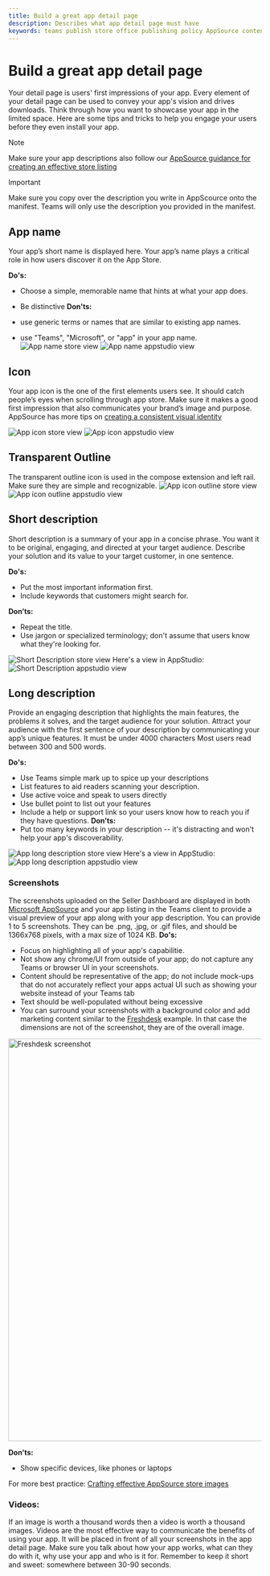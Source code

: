 ```yaml
---
title: Build a great app detail page 
description: Describes what app detail page must have 
keywords: teams publish store office publishing policy AppSource content
---
```

# Build a great app detail page 

Your detail page is users' first impressions of your app. Every element of your detail page can be used to convey your app's vision and drives downloads. Think through how you want to showcase your app in the limited space. Here are some tips and tricks to help you engage your users before they even install your app.

> [!NOTE] 
> Make sure your app descriptions also follow our [AppSource guidance for creating an effective store listing](/office/dev/store/create-effective-office-store-listings)

>[!IMPORTANT]
> Make sure you copy over the description you write in AppScource onto the manifest. Teams will only use the description you provided in the manifest.

## App name
Your app’s short name is displayed here. Your app’s name plays a critical role in how users discover it on the App Store. 

**Do's:** 
* Choose a simple, memorable name that hints at what your app does. 
* Be distinctive
**Don'ts:**

* use generic terms or names that are similar to existing app names.
* use "Teams", "Microsoft", or "app" in your app name.
![App name store view](~/assets/images/store-detail-page/AppName-02.png)
![App name appstudio view](~/assets/images/store-detail-page/AppName-01.png)

## Icon 
Your app icon is the one of the first elements users see. It should catch people’s eyes when scrolling through app store. Make sure it makes a good first impression that also communicates your brand’s image and purpose. 
AppSource has more tips on [creating a consistent visual identity](/office/dev/store/create-effective-office-store-listings#create-a-consistent-visual-identity) 

![App icon store view](~/assets/images/store-detail-page/AppIcon-02.png)
![App icon appstudio view](~/assets/images/store-detail-page/AppIcon-01.png)

## Transparent Outline
The transparent outline icon is used in the compose extension and left rail. Make sure they are simple and recognizable.
![App icon outline store view](~/assets/images/store-detail-page/AppIconOutline-02.png)
![App icon outline appstudio view](~/assets/images/store-detail-page/AppIconOutline-01.png)

## Short description
Short description is a summary of your app in a concise phrase.
You want it to be original, engaging, and directed at your target audience. Describe your solution and its value to your target customer, in one sentence.

**Do's:**
* Put the most important information first.
* Include keywords that customers might search for.

**Don’ts:**
* Repeat the title.
* Use jargon or specialized terminology; don't assume that users know what they're looking for.

![Short Description store view](~/assets/images/store-detail-page/ShortDescription-02.png)
Here's a view in AppStudio:
![Short Description  appstudio view](~/assets/images/store-detail-page/ShortDescription-01.png)

## Long description
Provide an engaging description that highlights the main features, the problems it solves, and the target audience for your solution. Attract your audience with the first sentence of your description by communicating your app’s unique features. It must be under 4000 characters Most users read between 300 and 500 words.

**Do's:** 
* Use Teams simple mark up to spice up your descriptions
* List features to aid readers scanning your description.
* Use active voice and speak to users directly
* Use bullet point to list out your features
* Include a help or support link so your users know how to reach you if they have questions. 
**Don’ts:**
* Put too many keywords in your description -- it's distracting and won't help your app's discoverability.

![App long description store view](~/assets/images/store-detail-page/LongDescription-02.png)
Here's a view in AppStudio:
![App long description appstudio view](~/assets/images/store-detail-page/LongDescription-01.png)

### Screenshots 
The screenshots uploaded on the Seller Dashboard are displayed in both [Microsoft AppSource](https://appsource.microsoft.com/marketplace/apps?product=office%3Bteams&page=1) and your app listing in the Teams client to provide a visual preview of your app along with your app description.
You can provide 1 to 5 screenshots. They can be .png, .jpg, or .gif files, and should be 1366x768 pixels, with a max size of 1024 KB.
**Do's:**
* Focus on highlighting all of your app's capabilitie.
* Not show any chrome/UI from outside of your app; do not capture any Teams or browser UI in your screenshots.
* Content should be representative of the app; do not include mock-ups that do not accurately reflect your apps actual UI such as showing your website instead of your Teams tab
* Text should be well-populated without being excessive
* You can surround your screenshots with a background color and add marketing content similar to the [Freshdesk](https://appsource.microsoft.com/product/office/WA104381505?src=office&tab=Overview) example. In that case the dimensions are not of the screenshot, they are of the overall image.

<img width="800px" title="Freshdesk screenshot" src="~/assets/images/freshdesk.png" />

**Don'ts:** 
* Show specific devices, like phones or laptops

For more best practice: [Crafting effective AppSource store images](/office/dev/store/craft-effective-appsource-store-images)

### Videos:

If an image is worth a thousand words then a video is worth a thousand images.
Videos are the most effective way to communicate the benefits of using your app. It will be placed in front of all your screenshots in the app detail page. Make sure you talk about how your app works, what can they do with it, why use your app and who is it for. Remember to keep it short and sweet: somewhere between 30-90 seconds.
